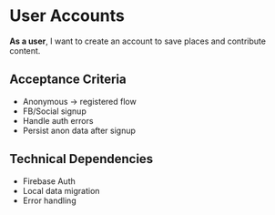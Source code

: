 # User Accounts

**As a user**, I want to create an account to save places and contribute content.

## Acceptance Criteria

- Anonymous -> registered flow
- FB/Social signup
- Handle auth errors
- Persist anon data after signup

## Technical Dependencies

- Firebase Auth
- Local data migration
- Error handling